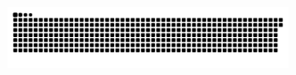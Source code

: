 <picture>
  <source media="(prefers-color-scheme: dark)" srcset="https://raw.githubusercontent.com/MarineHakobyan/MarineHakobyan/87e0449d92029357839ab3da63f8a4ec5205fb09/github-contribution-grid-snake-dark.svg" />
  <source media="(prefers-color-scheme: light)" srcset="https://raw.githubusercontent.com/MarineHakobyan/MarineHakobyan/87e0449d92029357839ab3da63f8a4ec5205fb09/github-contribution-grid-snake.svg" />
  <img alt="github-snake" src="https://raw.githubusercontent.com/MarineHakobyan/MarineHakobyan/87e0449d92029357839ab3da63f8a4ec5205fb09/github-contribution-grid-snake-dark.svg" />
</picture>
